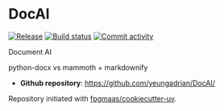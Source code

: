 # DocAI

[![Release](https://img.shields.io/github/v/release/yeungadrian/DocAI)](https://img.shields.io/github/v/release/yeungadrian/DocAI)
[![Build status](https://img.shields.io/github/actions/workflow/status/yeungadrian/DocAI/main.yml?branch=main)](https://github.com/yeungadrian/DocAI/actions/workflows/main.yml?query=branch%3Amain)
[![Commit activity](https://img.shields.io/github/commit-activity/m/yeungadrian/DocAI)](https://img.shields.io/github/commit-activity/m/yeungadrian/DocAI)

Document AI

python-docx vs mammoth + markdownify

- **Github repository**: <https://github.com/yeungadrian/DocAI/>

Repository initiated with [fpgmaas/cookiecutter-uv](https://github.com/fpgmaas/cookiecutter-uv).
